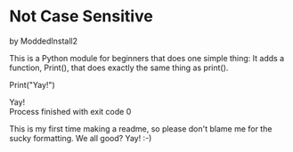 # Not Case Sensitive

by ModdedInstall2

This is a Python module for beginners that does one simple thing:
It adds a function, Print(), that does exactly the same thing as print().


Print("Yay!")

Yay! <br> Process finished with exit code 0

This is my first time making a readme, so please don't blame me for the sucky formatting. We all good? Yay! :-)
